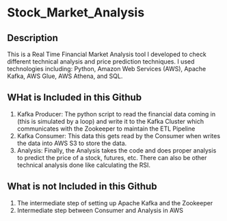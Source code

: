# Stock_Market_Analysis

## Description

This is a Real Time Financial Market Analysis tool I developed to check different technical analysis and price prediction techniques. I used technologies including: Python, Amazon Web Services (AWS), Apache Kafka, AWS Glue, AWS Athena, and SQL.

## WHat is Included in this Github

1. Kafka Producer: The python script to read the financial data coming in (this is simulated by a loop) and write it to the Kafka Cluster which communicates with the Zookeeper to maintain the ETL Pipeline
2. Kafka Consumer: This data this gets read by the Consumer when writes the data into AWS S3 to store the data.
3. Analysis: Finally, the Analysis takes the code and does proper analysis to predict the price of a stock, futures, etc. There can also be other technical analysis done like calculating the RSI.

## What is not Included in this Github

1. The intermediate step of setting up Apache Kafka and the Zookeeper
2. Intermediate step between Consumer and Analysis in AWS
